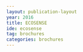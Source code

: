 ```yaml
---
layout: publication-layout
year: 2016
title: ECOSENSE
ide: ecosense
tag: brochures
categories: brochures
---
```

